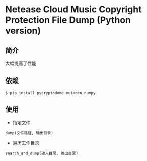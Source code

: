 # Netease Cloud Music Copyright Protection File Dump (Python version)

## 简介
大幅提高了性能
## 依赖

```
$ pip install pycryptodome mutagen numpy
```

## 使用

- 指定文件
```
dump(文件路径, 输出目录)
```
- 遍历工作目录
```
search_and_dump(输入目录, 输出目录)
```
